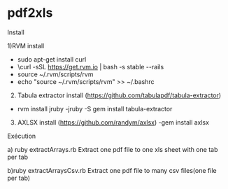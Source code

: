 pdf2xls
=======

Install

1)RVM install

- sudo apt-get install curl
- \curl -sSL https://get.rvm.io | bash -s stable --rails
- source ~/.rvm/scripts/rvm
- echo "source ~/.rvm/scripts/rvm" >> ~/.bashrc

2) Tabula extractor install (https://github.com/tabulapdf/tabula-extractor)
- rvm install jruby
-jruby -S gem install tabula-extractor

3) AXLSX install  (https://github.com/randym/axlsx)
-gem install axlsx


Exécution

a) ruby extractArrays.rb 
Extract one pdf file to one xls sheet with one tab per tab


b)ruby extractArraysCsv.rb 
Extract one pdf file to many csv files(one file per tab)


